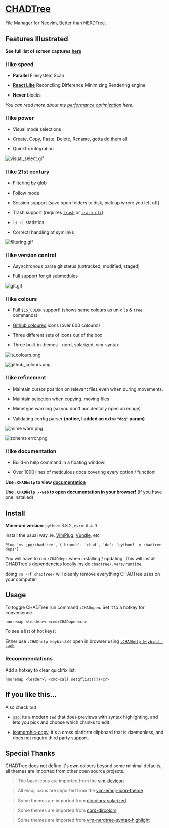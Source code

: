 # [CHADTree](https://ms-jpq.github.io/chadtree)

File Manager for Neovim, Better than NERDTree.

## Features Illustrated

**See full list of screen captures [here](https://github.com/ms-jpq/chadtree/tree/chad/docs/FEATURES.md)**

### I like speed

- **Parallel** Filesystem Scan

- **[React Like](https://reactjs.org/docs/reconciliation.html)** Reconciling Difference Minimizing Rendering engine

- **Never** blocks

_You can read more about my [performance optimization](https://github.com/ms-jpq/chadtree/tree/chad/docs/ARCHITECTURE.md) here._

### I like power

- Visual mode selections

- Create, Copy, Paste, Delete, Rename, gotta do them all

- Quickfix integration

![visual_select.gif](https://raw.githubusercontent.com/ms-jpq/chadtree/chad/docs/img/visual_select.gif)

### I like 21st century

- Filtering by glob

- Follow mode

- Session support (save open folders to disk, pick up where you left off)

- Trash support (requires [`trash`](https://formulae.brew.sh/formula/trash) or [`trash-cli`](https://github.com/andreafrancia/trash-cli))

- `ls -l` statistics

- Correct! handling of symlinks

![filtering.gif](https://raw.githubusercontent.com/ms-jpq/chadtree/chad/docs/img/filtering.gif)

### I like version control

- Asynchronous parse git status (untracked, modified, staged)

- Full support for git submodules

![git.gif](https://raw.githubusercontent.com/ms-jpq/chadtree/chad/docs/img/git_showcase.gif)

### I like colours

- Full `$LS_COLOR` support! (shows same colours as unix `ls` & `tree` commands)

- [Github coloured](https://github.com/github/linguist) icons (over 600 colours!)

- Three different sets of icons out of the box

- Three built-in themes - nord, solarized, vim-syntax

![ls_colours.png](https://raw.githubusercontent.com/ms-jpq/chadtree/chad/docs/img/ls_colours.png)

![github_colours.png](https://raw.githubusercontent.com/ms-jpq/chadtree/chad/docs/img/github_colours.png)

### I like refinement

- Maintain cursor position on relevant files even when during movements.

- Maintain selection when copying, moving files

- Mimetype warning (so you don't accidentally open an image)

- Validating config parser **(notice, I added an extra `"dog"` param)**

![mime warn.png](https://github.com/ms-jpq/chadtree/raw/chad/docs/img/mimetype.png)

![schema error.png](https://github.com/ms-jpq/chadtree/raw/chad/docs/img/schema_error.png)

### I like documentation

- Build-in help command in a floating window!

- Over 1000 lines of meticulous docs covering every option / function!

**Use `:CHADhelp` to view [documentation](https://github.com/ms-jpq/chadtree/tree/chad/docs)**

**Use `:CHADhelp --web` to open documentation in your browser!** (If you have one installed)

## Install

**Minimum version**: `python`: 3.8.2, `nvim`: `0.4.3`

Install the usual way, ie. [VimPlug](https://github.com/junegunn/vim-plug), [Vundle](https://github.com/VundleVim/Vundle.vim), etc

```vim
Plug 'ms-jpq/chadtree', {'branch': 'chad', 'do': 'python3 -m chadtree deps'}
```

You will have to run `:CHADdeps` when installing / updating. This will install CHADTree's dependencies locally inside `chadtree/.vars/runtime`.

doing `rm -rf chadtree/` will cleanly remove everything CHADTree uses on your computer.

## Usage

To toggle CHADTree run command `:CHADopen`. Set it to a hotkey for convenience.

```vimL
nnoremap <leader>v <cmd>CHADopen<cr>
```

To see a list of hot keys:

Either use `:CHADhelp keybind` or open in browser using [`:CHADhelp keybind --web`](https://github.com/ms-jpq/chadtree/tree/chad/docs/KEYBIND.md)

### Recommendations

Add a hotkey to clear quickfix list:

```vimL
nnoremap <leader>l <cmd>call setqflist([])<cr>
```

## If you like this...

Also check out

- [`sad`](https://github.com/ms-jpq/sad), its a modern `sed` that does previews with syntax highlighting, and lets you pick and choose which chunks to edit.

- [isomorphic-copy](https://github.com/ms-jpq/isomorphic-copy), it's a cross platform clipboard that is daemonless, and does not require third party support.

## Special Thanks

CHADTree does not define it's own colours beyond some minimal defaults, all themes are imported from other open source projects.

> The base icons are imported from the [vim-devicon](https://github.com/ryanoasis/vim-devicons)

> All emoji icons are imported from the [vim-emoji-icon-theme](https://github.com/adelarsq/vim-emoji-icon-theme)

> Some themes are imported from [dircolors-solarized](https://github.com/seebi/dircolors-solarized)

> Some themes are imported from [nord-dircolors](https://github.com/arcticicestudio/nord-dircolors)

> Some themes are imported from [vim-nerdtree-syntax-highlight](https://github.com/tiagofumo/vim-nerdtree-syntax-highlight)
